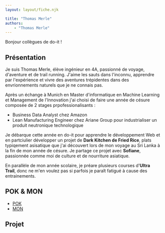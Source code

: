 ```yaml
---
layout: layout/fiche.njk

title: "Thomas Merle"
authors:
    - "Thomas Merle"
---
```


Bonjour collègues de do-it !

## Présentation 

Je suis Thomas Merle, élève ingénieur en 4A, passionné de voyage, d'aventure et de trail running. J'aime les sauts dans l'inconnu, apprendre par l'expérience et vivre des aventures trépidentes dans des envrionnements naturels que je ne connais pas.

Après un échange à Munich en Master d'informatique en Machine Learning et Management de l'Innovation j'ai choisi de faire une année de césure composée de 2 stages prpofessionalisants : 

* Business Data Analyst chez Amazon 
* Lean Manufacturing Engineer chez Ariane Group pour industrialiser un produit neutronique technologique

Je débarque cette année en do-it pour apprendre le développement Web et en partciulier développer un projet de **Dark Kitchen de Fried Rice**, plats typiqement asisatique que j'ai découvert lors de mon voyage au Sri Lanka à la fin de mon année de césure. Je partage ce projet avec **Sofiane**, passionnée comme moi de culture et de nourriture asiatique. 

En parallèle de mon année scolaire, je préare plusieurs courses d'**Ultra Trail**, donc ne m'en voulez pas si parfois je paraît fatigué à cause des entrainements.


## POK & MON

* [POK](./pok)
* [MON](./mon)

## Projet
